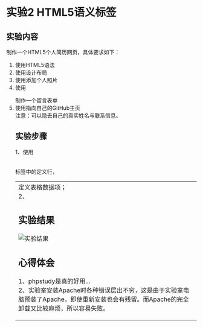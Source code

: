 # 实验2 HTML5语义标签

## 实验内容   
制作一个HTML5个人简历网页，具体要求如下：
1. 使用HTML5语法
2. 使用<table>设计布局
3. 使用<img>添加个人照片
4. 使用<form>制作一个留言表单
5. 使用<a>指向自己的GitHub主页  
注意：可以隐去自己的真实姓名与联系信息。  

## 实验步骤      
1、使用<table>标签中的<tr>定义行，<td>定义表格数据项；   
2、

## 实验结果
![实验结果](https://raw.githubusercontent.com/GeekLee1998/html5-2018/master/Soft1612070501311/Labpictures/Lab1.png)

## 心得体会
1、phpstudy是真的好用...  
2、实验室安装Apache时各种错误层出不穷，这是由于实验室电脑预装了Apache，即使重新安装也会有残留。而Apache的完全卸载又比较麻烦，所以容易失败。
